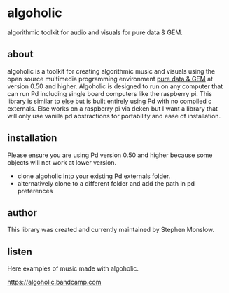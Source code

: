 # algoholic

algorithmic toolkit for audio and visuals for pure data &amp; GEM.

## about

algoholic is a toolkit for creating algorithmic music and visuals using the open source multimedia programming environment [pure data & GEM](https://puredata.info) at version 0.50 and higher. Algoholic is designed to run on any computer that can run Pd including single board computers like the raspberry pi. This library is similar to [else](https://github.com/porres/pd-else) but is built entirely using Pd with no compiled c externals. Else works on a raspberry pi via deken but I want a library that will only use vanilla pd abstractions for portability and ease of installation.

## installation

Please ensure you are using Pd version 0.50 and higher because some objects will not work at lower version.

* clone algoholic into your existing Pd externals folder.
* alternatively clone to a different folder and add the path in pd preferences

## author

This library was created and currently maintained by Stephen Monslow.

## listen

Here examples of music made with algoholic.

https://algoholic.bandcamp.com
